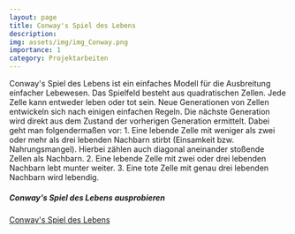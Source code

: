```yaml
---
layout: page
title: Conway's Spiel des Lebens
description: 
img: assets/img/img_Conway.png
importance: 1
category: Projektarbeiten
---
```


Conway's Spiel des Lebens ist ein einfaches Modell für die Ausbreitung einfacher Lebewesen. Das Spielfeld besteht aus quadratischen Zellen. Jede Zelle kann entweder leben oder tot sein. Neue Generationen von Zellen entwickeln sich nach einigen einfachen Regeln. Die nächste Generation wird direkt aus dem Zustand der vorherigen Generation ermittelt. Dabei geht man folgendermaßen vor:
    1. Eine lebende Zelle mit weniger als zwei oder mehr als drei lebenden Nachbarn stirbt (Einsamkeit bzw. Nahrungsmangel). Hierbei zählen auch diagonal aneinander stoßende Zellen als Nachbarn.
    2. Eine lebende Zelle mit zwei oder drei lebenden Nachbarn lebt munter weiter.
    3. Eine tote Zelle mit genau drei lebenden Nachbarn wird lebendig.

<h5 style="color: var(--global-theme-color);"> Conway's Spiel des Lebens ausprobieren</h5>

<a href="/apps/conway/" target="_blank" rel="noopener noreferrer">Conway's Spiel des Lebens</a>